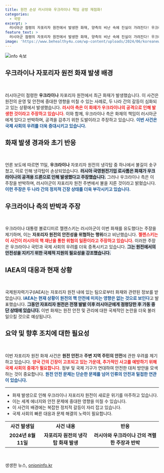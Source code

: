 ```yaml
---
title: 원전 손상 러시아와 우크라이나 책임 공방 재점화!
categories:
  - 국방
excerpt: >
  러시아군 점령의 자포리자 원전에서 발생한 화재, 양측의 비난 속에 진실이 가려진다! 우크라 러군이 불 질러 vs 러 우크라 공격 때문 과연 이곳의 안전은? 클릭해서 진실을 확인하세요!
feature_text: >
  러시아군 점령의 자포리자 원전에서 발생한 화재, 양측의 비난 속에 진실이 가려진다! 우크라 러군이 불 질러 vs 러 우크라 공격 때문 과연 이곳의 안전은? 클릭해서 진실을 확인하세요!
image: 'https://www.behealthy4u.com/wp-content/uploads/2024/06/koreanews.jpg'
---
```


<p><img src="https://www.behealthy4u.com/wp-content/uploads/2024/06/koreanews.jpg" alt="info 속보" /></p>

<h2 data-ke-size="size26">우크라이나 자포리자 원전 화재 발생 배경</h2>

<p data-ke-size="size16">&nbsp;</p>

<p data-ke-size="size16">러시아군이 점령한 <b>우크라이나</b> 자포리자 원전에서 최근 화재가 발생했습니다. 이 사건은 원전의 운영 및 안전에 중대한 영향을 미칠 수 있는 사례로, 두 나라 간의 갈등이 심화되고 있는 상황에서 발생했습니다. <b><span style="color: #ee2323;">러시아 측은 이 화재가 우크라이나의 공격으로 인해 발생한 것이라고 주장하고 있습니다.</span></b> 이와 함께, 우크라이나 측은 화재의 책임이 러시아군에게 있다고 반박하며, 공격을 감추기 위한 도발이라고 주장하고 있습니다. <b><span style="color: #1a5490;">이번 사건은 국제 사회의 우려를 더욱 증대시키고 있습니다.</span></b></p>

<h2 data-ke-size="size26">화재 발생 경과와 초기 반응</h2>

<p data-ke-size="size16">&nbsp;</p>

<p data-ke-size="size16">언론 보도에 따르면 11일, <b>우크라이나</b> 자포리자 원전의 냉각탑 중 하나에서 불길이 솟구쳤고, 이로 인해 냉각탑이 손상되었습니다. <b><span style="background-color: #21538527;">러시아 국영원전기업 로사톰은 화재가 우크라이나의 공격용 드론으로 인해 발생했다고 주장했습니다.</span></b> 그러나 우크라이나 측은 이 주장을 반박하며, 러시아군이 자포리자 원전 주변에서 불을 지른 것이라고 밝혔습니다. <b><span style="color: #1a5490;">이런 주장은 두 나라 간의 정치적 긴장 상태를 더욱 부각시키고 있습니다.</span></b></p>

<h2 data-ke-size="size26">우크라이나 측의 반박과 주장</h2>

<p data-ke-size="size16">&nbsp;</p>

<p data-ke-size="size16">우크라이나 대통령 볼로디미르 젤렌스키는 러시아군이 이번 화재를 유도했다는 주장을 제기하며, 이는 <b>자포리자 원전의 안전성을 위협하는 행위</b>라고 비난했습니다. <b><span style="color: #ee2323;">젤렌스키는 이 사건이 러시아의 핵 재난을 통한 위협의 일환이라고 주장하고 있습니다.</span></b> 이러한 주장은 우크라이나 국민과 국제 사회의 우려를 더욱 증폭시키고 있습니다. <b><span style="background-color: #21538527;">그는 원전에서의 안전성을 지키기 위한 국제적 지원의 필요성을 강조했습니다.</span></b></p>

<h2 data-ke-size="size26">IAEA의 대응과 현재 상황</h2>

<p data-ke-size="size16">&nbsp;</p>

<p data-ke-size="size16">국제원자력기구(IAEA)는 자포리자 원전 내에 있는 팀으로부터 화재와 관련된 정보를 받았습니다. <b><span style="color: #1a5490;">IAEA는 현재 상황이 원전의 핵 안전에 미치는 영향은 없는 것으로 보인다</span></b>고 발표했습니다. <b><span style="background-color: #21538527;">그동안 자포리자 원전은 전쟁 발발 이후 러시아군에게 점령당한 후 가동 중단 상태에 있습니다.</span></b> 이번 화재는 원전 안전 및 관리에 대한 국제적인 논란을 더욱 불러일으킬 것으로 예상됩니다.</p>

<h2 data-ke-size="size26">요약 및 향후 조치에 대한 필요성</h2>

<p data-ke-size="size16">&nbsp;</p>

<p data-ke-size="size16">이번 자포리자 원전 화재 사건은 <b>원전 안전</b>과 <b>주변 지역 주민의 안전</b>에 관한 우려를 제기하고 있습니다. <b><span style="color: #ee2323;">양국 간의 긴장이 고조되고 있는 가운데, 추가적인 사고를 예방하기 위해 국제 사회의 중재가 필요합니다.</span></b> 정부 및 국제 기구가 연대하여 안전한 대처 방안을 모색하는 것이 중요합니다. <b><span style="color: #1a5490;">원전 안전 문제는 단순한 문제를 넘어 인류의 안전과 밀접한 연관이 있습니다.</span></b></p>

<hr>

<ul>
    <li>화재 발생으로 인해 우크라이나 자포리자 원전이 새로운 위기를 마주하고 있습니다.</li>
    <li>이는 세계 에너지와 안전 문제에 중대한 영향을 미칠 수 있습니다.</li>
    <li>이 사건의 배경에는 복잡한 정치적 갈등이 자리 잡고 있습니다.</li>
    <li>국제 사회의 빠른 대응과 문제 해결의 노력이 필요합니다.</li>
</ul>

<table style="width: 100%;">
    <tbody>
        <tr>
            <td style="text-align: center; height: 17px;"><b>사건 발생일</b></td>
            <td style="text-align: center; height: 17px;"><b>사건 내용</b></td>
            <td style="text-align: center; height: 17px;"><b>반응</b></td>
        </tr>
        <tr>
            <td style="text-align: center; height: 17px;"><b>2024년 8월 11일</b></td>
            <td style="text-align: center; height: 17px;"><b>자포리자 원전의 냉각탑 화재 발생</b></td>
            <td style="text-align: center; height: 17px;"><b>러시아와 우크라이나 간의 격렬한 주장과 반박</b></td>
        </tr>
    </tbody>
</table>

<p data-ke-size="size16">&nbsp;</p>
생생한 뉴스, <a href="https://onioninfo.kr" rel="dofollow">onioninfo.kr</a>


